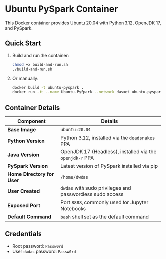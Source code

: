 # Ubuntu PySpark Container

This Docker container provides Ubuntu 20.04 with Python 3.12, OpenJDK 17, and PySpark.

## Quick Start

1. Build and run the container:
   ```bash
   chmod +x build-and-run.sh
   ./build-and-run.sh
   ```

2. Or manually:
   ```bash
   docker build -t ubuntu-pyspark .
   docker run -it --name Ubuntu-PySpark --network dasnet ubuntu-pyspark
   ```

## Container Details

| Component | Details |
|-----------|---------|
| **Base Image** | `ubuntu:20.04` |
| **Python Version** | Python 3.12, installed via the `deadsnakes` PPA |
| **Java Version** | OpenJDK 17 (Headless), installed via the `openjdk-r` PPA |
| **PySpark Version** | Latest version of PySpark installed via pip |
| **Home Directory for User** | `/home/dwdas` |
| **User Created** | `dwdas` with sudo privileges and passwordless sudo access |
| **Exposed Port** | Port `8888`, commonly used for Jupyter Notebooks |
| **Default Command** | `bash` shell set as the default command |

## Credentials
- Root password: `Passw0rd`
- User `dwdas` password: `Passw0rd`
